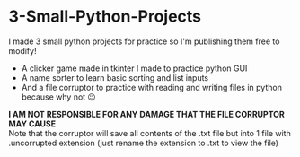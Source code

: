 # 3-Small-Python-Projects
I made 3 small python projects for practice so I'm publishing them free to modify!

- A clicker game made in tkinter I made to practice python GUI
- A name sorter to learn basic sorting and list inputs
- And a file corruptor to practice with reading and writing files in python because why not 😉

**I AM NOT RESPONSIBLE FOR ANY DAMAGE THAT THE FILE CORRUPTOR MAY CAUSE** <br />
Note that the corruptor will save all contents of the .txt file but into 1 file with .uncorrupted extension (just rename the extension to .txt to view the file)
